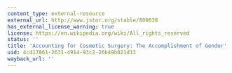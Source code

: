 ```yaml
---
content_type: external-resource
external_url: http://www.jstor.org/stable/800638
has_external_license_warning: true
license: https://en.wikipedia.org/wiki/All_rights_reserved
status: ''
title: 'Accounting for Cosmetic Surgery: The Accomplishment of Gender'
uid: 4c417861-2631-4914-93c2-26b49b021d13
wayback_url: ''
---
```

